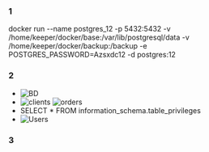 ### 1 ###
docker run --name postgres_12 -p 5432:5432 -v /home/keeper/docker/base:/var/lib/postgresql/data -v /home/keeper/docker/backup:/backup -e POSTGRES_PASSWORD=Azsxdc12 -d postgres:12

### 2 ###
* ![BD](https://user-images.githubusercontent.com/88678440/143536090-645575f5-7baf-4a2b-98b1-d76de48a397e.JPG)
* ![clients](https://user-images.githubusercontent.com/88678440/143536113-41021d8c-5d66-4792-820b-ad7b8ebac981.JPG)
![orders](https://user-images.githubusercontent.com/88678440/143536134-10207d41-91bc-4dcf-bce7-24683fc759ed.JPG)
* SELECT * FROM information_schema.table_privileges  
* ![Users](https://user-images.githubusercontent.com/88678440/143536201-f344dd85-327f-42f8-bb6b-a82a277038c1.JPG)

### 3 ###
